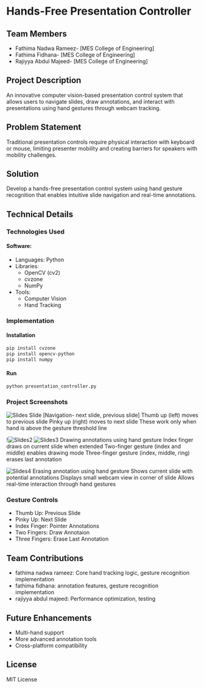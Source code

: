 # Hands-Free Presentation Controller

## Team Members
* Fathima Nadwa Rameez- [MES College of Engineering]
* Fathima Fidhana- [MES College of Engineering]
* Rajiyya Abdul Majeed- [MES College of Engineering]


## Project Description
An innovative computer vision-based presentation control system that allows users to navigate slides, draw annotations, and interact with presentations using hand gestures through webcam tracking.

## Problem Statement
Traditional presentation controls require physical interaction with keyboard or mouse, limiting presenter mobility and creating barriers for speakers with mobility challenges.

## Solution
Develop a hands-free presentation control system using hand gesture recognition that enables intuitive slide navigation and real-time annotations.

## Technical Details

### Technologies Used
#### Software:
* Languages: Python
* Libraries: 
  - OpenCV (cv2)
  - cvzone
  - NumPy
* Tools: 
  - Computer Vision
  - Hand Tracking

### Implementation

#### Installation
```bash
pip install cvzone
pip install opencv-python
pip install numpy
```

#### Run
```bash
python presentation_controller.py
```

### Project Screenshots
![Slides](https://github.com/user-attachments/assets/fc2b18ce-e961-4684-ae14-bc465723a2dd)
Slide [Navigation- next slide, previous slide]
Thumb up (left) moves to previous slide
Pinky up (right) moves to next slide
These work only when hand is above the gesture threshold line

!![Slides2](https://github.com/user-attachments/assets/40b5fda9-9135-4d61-9000-79e1ebc206d8)
![Slides3](https://github.com/user-attachments/assets/1c6670b2-4228-4d3e-a7aa-2084b5e94c74)
Drawing annotations using hand gesture
Index finger draws on current slide when extended
Two-finger gesture (index and middle) enables drawing mode
Three-finger gesture (index, middle, ring) erases last annotation

![Slides4](https://github.com/user-attachments/assets/371d3995-0fb7-4239-b605-025615a2cdc7)
Erasing annotation using hand gesture
Shows current slide with potential annotations
Displays small webcam view in corner of slide
Allows real-time interaction through hand gestures

### Gesture Controls
* Thumb Up: Previous Slide
* Pinky Up: Next Slide
* Index Finger: Pointer Annotations
* Two Fingers: Draw Annotaion
* Three Fingers: Erase Last Annotation

## Team Contributions
* fathima nadwa rameez: Core hand tracking logic, gesture recognition implementation
* fathima fidhana: annotation features, gesture recognition implementation
* rajiyya abdul majeed: Performance optimization, testing

## Future Enhancements
* Multi-hand support
* More advanced annotation tools
* Cross-platform compatibility

## License
MIT License
